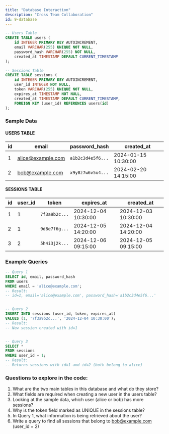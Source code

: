```yaml
---
title: "Database Interaction"
description: "Cross Team Collaboration"
id: 9-database
---
```


```sql
-- Users Table
CREATE TABLE users (
    id INTEGER PRIMARY KEY AUTOINCREMENT,
    email VARCHAR(255) UNIQUE NOT NULL,
    password_hash VARCHAR(255) NOT NULL,
    created_at TIMESTAMP DEFAULT CURRENT_TIMESTAMP
);

-- Sessions Table
CREATE TABLE sessions (
    id INTEGER PRIMARY KEY AUTOINCREMENT,
    user_id INTEGER NOT NULL,
    token VARCHAR(255) UNIQUE NOT NULL,
    expires_at TIMESTAMP NOT NULL,
    created_at TIMESTAMP DEFAULT CURRENT_TIMESTAMP,
    FOREIGN KEY (user_id) REFERENCES users(id)
);
```

### Sample Data

#### USERS TABLE

| id  | email             | password_hash       | created_at          |
|-----|------------------|-------------------|-------------------|
| 1   | alice@example.com | `a1b2c3d4e5f6...` | 2024-01-15 10:30:00 |
| 2   | bob@example.com   | `x9y8z7w6v5u4...` | 2024-02-20 14:15:00 |

#### SESSIONS TABLE

| id  | user_id | token          | expires_at          | created_at          |
|-----|---------|----------------|-------------------|-------------------|
| 1   | 1       | `7f3a9b2c...`  | 2024-12-04 10:30:00 | 2024-12-03 10:30:00 |
| 2   | 1       | `9d8e7f6g...`  | 2024-12-05 14:20:00 | 2024-12-04 14:20:00 |
| 3   | 2       | `5h4i3j2k...`  | 2024-12-06 09:15:00 | 2024-12-05 09:15:00 |

### Example Queries

```sql
-- Query 1
SELECT id, email, password_hash 
FROM users 
WHERE email = 'alice@example.com';
-- Result:
-- id=1, email='alice@example.com', password_hash='a1b2c3d4e5f6...'


-- Query 2
INSERT INTO sessions (user_id, token, expires_at)
VALUES (1, '7f3a9b2c...', '2024-12-04 10:30:00');
-- Result:
-- New session created with id=1


-- Query 3
SELECT * 
FROM sessions 
WHERE user_id = 1;
-- Result:
-- Returns sessions with id=1 and id=2 (both belong to alice)
```

### Questions to explore in the code:

1. What are the two main tables in this database and what do they store?
2. What fields are required when creating a new user in the users table?
3. Looking at the sample data, which user (alice or bob) has more sessions?
4. Why is the token field marked as UNIQUE in the sessions table?
5. In Query 1, what information is being retrieved about the user?
6. Write a query to find all sessions that belong to bob@example.com (user_id = 2)